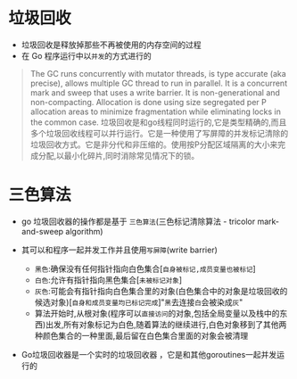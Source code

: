 # 垃圾回收
- 垃圾回收是释放掉那些不再被使用的内存空间的过程
- 在 Go 程序运行中以`并发`的方式进行的

>The GC runs concurrently with mutator threads, is type accurate (aka precise), allows multiple GC thread to run in parallel. It is a concurrent mark and sweep that uses a write barrier. It is non-generational and non-compacting. Allocation is done using size segregated per P allocation areas to minimize fragmentation while eliminating locks in the common case.
> 垃圾回收是和go线程同时运行的,它是类型精确的,而且多个垃圾回收线程可以并行运行。它是一种使用了写屏障的并发标记清除的垃圾回收方式。它是非分代和非压缩的。使用按P分配区域隔离的大小来完成分配,以最小化碎片,同时消除常见情况下的锁。

# 三色算法
- go 垃圾回收器的操作都是基于 `三色算法`(三色标记清除算法 - tricolor mark-and-sweep algorithm) 
- 其可以和程序一起并发工作并且使用`写屏障`(write barrier)
  - `黑色`:确保没有任何指针指向白色集合[`自身被标记,成员变量也被标记`]
  - `白色`:允许有指针指向黑色集合[`未被标记对象`]
  - `灰色`:可能会有指针指向白色集合里的对象(白色集合中的对象是垃圾回收的候选对象)[`自身和成员变量均已标记完成`]"`黑`去连接`白`会被染成`灰`"
  - 算法开始时,从根对象(程序可以`直接访问`的对象,包括全局变量以及栈中的东西)出发,所有对象标记为白色,随着算法的继续进行,白色对象移到了其他两种颜色集合的一种里面,最后留在白色集合里面的对象会被清理

- Go垃圾回收器是一个实时的垃圾回收器 ，它是和其他goroutines一起并发运行的


